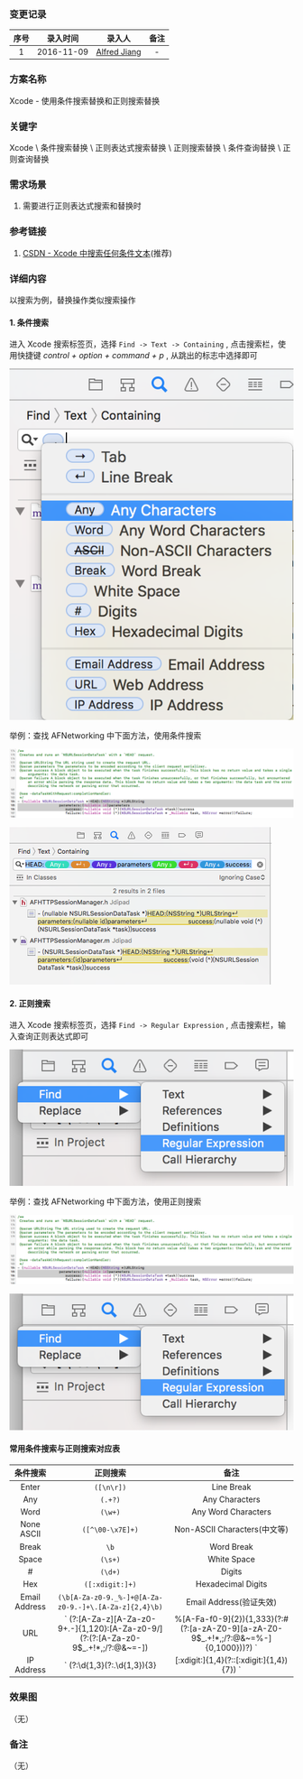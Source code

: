 ### 变更记录

| 序号 | 录入时间 | 录入人 | 备注 |
|:--------:|:--------:|:--------:|:--------:|
| 1 | 2016-11-09 | [Alfred Jiang](https://github.com/viktyz) | - |

### 方案名称

Xcode - 使用条件搜索替换和正则搜索替换

### 关键字

Xcode \ 条件搜索替换 \ 正则表达式搜索替换 \ 正则搜索替换 \ 条件查询替换 \ 正则查询替换

### 需求场景

1. 需要进行正则表达式搜索和替换时

### 参考链接

1. [CSDN - Xcode 中搜索任何条件文本](http://blog.csdn.net/justinjing0612/article/details/47132229)(推荐)

### 详细内容

以搜索为例，替换操作类似搜索操作

#### 1. 条件搜索

进入 Xcode 搜索标签页，选择 `Find -> Text -> Containing` , 点击搜索栏，使用快捷键 *control + option + command + p* , 从跳出的标志中选择即可

![](Images/Image_00203_00001.png)

举例：查找 AFNetworking 中下面方法，使用条件搜索

![](Images/Image_00203_00002.png)

![](Images/Image_00203_00003.png)

#### 2. 正则搜索

进入 Xcode 搜索标签页，选择 `Find -> Regular Expression` , 点击搜索栏，输入查询正则表达式即可

![](Images/Image_00203_00004.png)

举例：查找 AFNetworking 中下面方法，使用正则搜索

![](Images/Image_00203_00002.png)

![](Images/Image_00203_00004.png)

#### 常用条件搜索与正则搜索对应表

|条件搜索|正则搜索|备注|
|:--------:|:--------:|:--------:|
| Enter | ` ([\n\r]) ` | Line Break |
| Any | ` (.+?) ` | Any Characters |
| Word | ` (\w+) ` | Any Word Characters |
| None ASCII | ` ([^\00-\x7E]+) ` | Non-ASCII Characters(中文等) |
| Break | ` \b ` | Word Break |
| Space | ` (\s+) ` | White Space |
| # | ` (\d+) ` | Digits |
| Hex | ` ([:xdigit:]+) ` | Hexadecimal Digits |
| Email Address | ` (\b[A-Za-z0-9._%-]+@[A-Za-z0-9.-]+\.[A-Za-z]{2,4}\b) ` | Email Address(验证失效) |
| URL | ` (?:[A-Za-z][A-Za-z0-9+.-]{1,120}:[A-Za-z0-9/](?:(?:[A-Za-z0-9$_.+!*,;/?:@&~=-])|%[A-Fa-f0-9]{2}){1,333}(?:#(?:[a-zA-Z0-9][a-zA-Z0-9$_.+!*,;/?:@&~=%-]{0,1000}))?) ` | Web Address |
| IP Address | ` (?:\d{1,3}(?:\.\d{1,3}){3}|[:xdigit:]{1,4}(?::[:xdigit:]{1,4}){7}) ` | IP Address(验证失效) |

### 效果图
（无）

### 备注
（无）